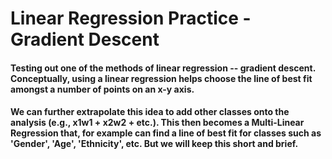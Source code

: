 # Linear Regression Practice - Gradient Descent
#### Testing out one of the methods of linear regression -- gradient descent. Conceptually, using a linear regression helps choose the line of best fit amongst a number of points on an x-y axis.

#### We can further extrapolate this idea to add other classes onto the analysis (e.g., x1w1 + x2w2 + etc.). This then becomes a Multi-Linear Regression that, for example can find a line of best fit for classes such as 'Gender', 'Age', 'Ethnicity', etc. But we will keep this short and brief.
